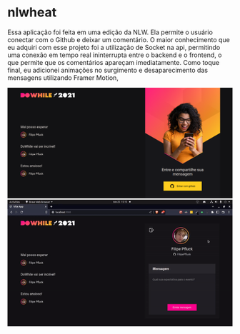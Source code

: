 # nlwheat

Essa aplicação foi feita em uma edição da NLW. Ela permite o usuário conectar com o Github e deixar um comentário. O maior conhecimento que eu adquiri com esse projeto foi a utilização de Socket na api, permitindo uma conexão em tempo real ininterrupta entre o backend e o frontend, o que permite que os comentários apareçam imediatamente. Como toque final, eu adicionei animações no surgimento e desaparecimento das mensagens utilizando Framer Motion,

![](https://github.com/FilipePfluck/nlwheat/blob/main/images/nlw-heat-1.png)
![](https://github.com/FilipePfluck/nlwheat/blob/main/images/nlw-heat-2.gif)
